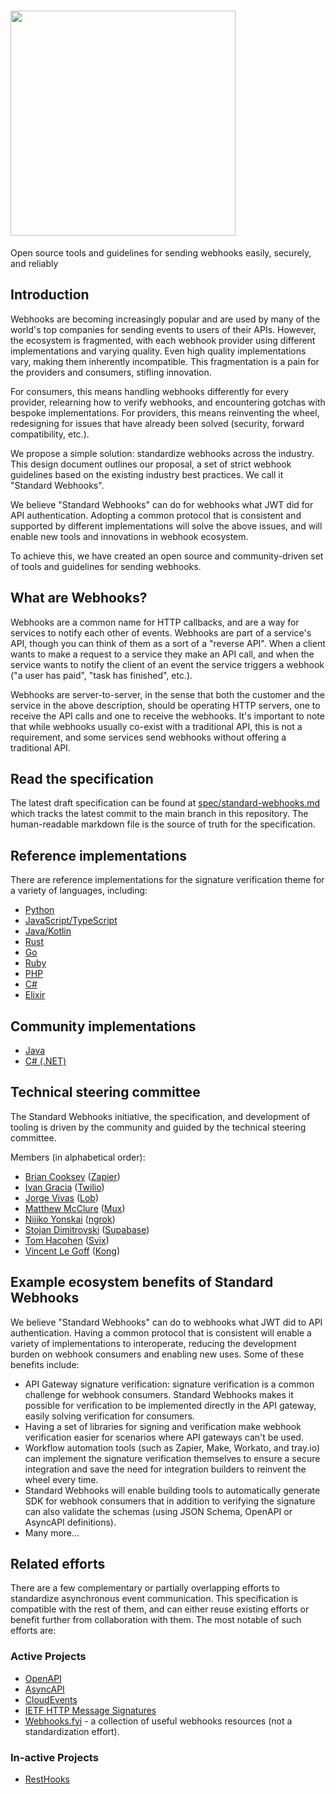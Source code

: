 <h1>
    <a style="text-decoration: none" href="https://www.standardwebhooks.com">
      <img width="360" src="./assets/brand.svg" />
    </a>
</h1>

Open source tools and guidelines for sending webhooks easily, securely, and reliably

## Introduction

Webhooks are becoming increasingly popular and are used by many of the world's top companies for sending events to users of their APIs. However, the ecosystem is fragmented, with each webhook provider using different implementations and varying quality. Even high quality implementations vary, making them inherently incompatible. This fragmentation is a pain for the providers and consumers, stifling innovation.

For consumers, this means handling webhooks differently for every provider, relearning how to verify webhooks, and encountering gotchas with bespoke implementations. For providers, this means reinventing the wheel, redesigning for issues that have already been solved (security, forward compatibility, etc.). 

We propose a simple solution: standardize webhooks across the industry. This design document outlines our proposal, a set of strict webhook guidelines based on the existing industry best practices. We call it "Standard Webhooks".

We believe "Standard Webhooks" can do for webhooks what JWT did for API authentication. Adopting a common protocol that is consistent and supported by different implementations will solve the above issues, and will enable new tools and innovations in webhook ecosystem.

To achieve this, we have created an open source and community-driven set of tools and guidelines for sending webhooks. 

## What are Webhooks?

Webhooks are a common name for HTTP callbacks, and are a way for services to notify each other of events. Webhooks are part of a service's API, though you can think of them as a sort of a "reverse API". When a client wants to make a request to a service they make an API call, and when the service wants to notify the client of an event the service triggers a webhook ("a user has paid", "task has finished", etc.).

Webhooks are server-to-server, in the sense that both the customer and the service in the above description, should be operating HTTP servers, one to receive the API calls and one to receive the webhooks. It's important to note that while webhooks usually co-exist with a traditional API, this is not a requirement, and some services send webhooks without offering a traditional API.

## Read the specification

The latest draft specification can be found at [spec/standard-webhooks.md](./spec/standard-webhooks.md) which tracks the latest commit to the main branch in this repository.
The human-readable markdown file is the source of truth for the specification.

## Reference implementations

There are reference implementations for the signature verification theme for a variety of languages, including:

- [Python](https://github.com/standard-webhooks/standard-webhooks/tree/main/libraries/python)
- [JavaScript/TypeScript](https://github.com/standard-webhooks/standard-webhooks/tree/main/libraries/javascript)
- [Java/Kotlin](https://github.com/standard-webhooks/standard-webhooks/tree/main/libraries/java)
- [Rust](https://github.com/standard-webhooks/standard-webhooks/tree/main/libraries/rust)
- [Go](https://github.com/standard-webhooks/standard-webhooks/tree/main/libraries/go)
- [Ruby](https://github.com/standard-webhooks/standard-webhooks/tree/main/libraries/ruby)
- [PHP](https://github.com/standard-webhooks/standard-webhooks/tree/main/libraries/php)
- [C#](https://github.com/standard-webhooks/standard-webhooks/tree/main/libraries/csharp)
- [Elixir](https://github.com/standard-webhooks/standard-webhooks/tree/main/libraries/elixir)

## Community implementations

- [Java](https://github.com/Cosium/standard-webhooks-consumer)
- [C# (.NET)](https://github.com/codefactors/StandardWebhooks)


## Technical steering committee

The Standard Webhooks initiative, the specification, and development of tooling is driven by the community and guided by the technical steering committee.

Members (in alphabetical order):

* [Brian Cooksey](https://github.com/bcooksey) ([Zapier](https://zapier.com/))
* [Ivan Gracia](https://github.com/igracia) ([Twilio](https://twilio.com/))
* [Jorge Vivas](https://github.com/jorgelob) ([Lob](https://lob.com))
* [Matthew McClure](https://github.com/mmcc) ([Mux](https://mux.com))
* [Nijiko Yonskai](https://github.com/nijikokun) ([ngrok](https://ngrok.com))
* [Stojan Dimitrovski](https://github.com/hf) ([Supabase](https://supabase.com))
* [Tom Hacohen](https://github.com/tasn/) ([Svix](https://www.svix.com))
* [Vincent Le Goff](https://github.com/zekth) ([Kong](https://konghq.com))

## Example ecosystem benefits of Standard Webhooks

We believe "Standard Webhooks" can do to webhooks what JWT did to API authentication. Having a common protocol that is consistent will enable a variety of implementations to interoperate, reducing the development burden on webhook consumers and enabling new uses. Some of these benefits include:

- API Gateway signature verification: signature verification is a common challenge for webhook consumers. Standard Webhooks makes it possible for verification to be implemented directly in the API gateway, easily solving verification for consumers.
- Having a set of libraries for signing and verification make webhook verification easier for scenarios where API gateways can't be used.
- Workflow automation tools (such as Zapier, Make, Workato, and tray.io) can implement the signature verification themselves to ensure a secure integration and save the need for integration builders to reinvent the wheel every time.
- Standard Webhooks will enable building tools to automatically generate SDK for webhook consumers that in addition to verifying the signature can also validate the schemas (using JSON Schema, OpenAPI or AsyncAPI definitions).
- Many more...


## Related efforts

There are a few complementary or partially overlapping efforts to standardize asynchronous event communication. This specification is compatible with the rest of them, and can either reuse existing efforts or benefit further from collaboration with them. The most notable of such efforts are:

### Active Projects

- [OpenAPI](https://www.openapis.org/)
- [AsyncAPI](https://www.asyncapi.com/)
- [CloudEvents](https://cloudevents.io/)
- [IETF HTTP Message Signatures](https://httpwg.org/http-extensions/draft-ietf-httpbis-message-signatures.html)
- [Webhooks.fyi](https://webhooks.fyi/) - a collection of useful webhooks resources (not a standardization effort).

### In-active Projects 

- [RestHooks](https://github.com/zapier/resthooks)
